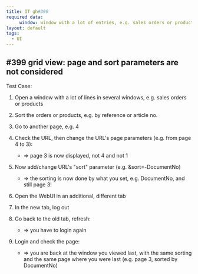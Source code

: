 ```yaml
---
title: IT gh#399
required data:
     window: window with a lot of entries, e.g. sales orders or products  
layout: default
tags:
  - UI
---
```

## #399 grid view: page and sort parameters are not considered

Test Case:

1. Open a window with a lot of lines in several windows, e.g. sales orders or products

1. Sort the orders or products, e.g. by reference or article no.

1. Go to another page, e.g. 4

1. Check the URL, then change the URL's page parameters (e.g. from page 4 to 3):
	* => page 3 is now displayed, not 4 and not 1
	
1. Now add/change URL's "sort" parameter (e.g. &sort=-DocumentNo)
	* => the sorting is now done by what you set, e.g. DocumentNo, and still page 3!
	
1. Open the WebUI in an additional, different tab	

1. In the new tab, log out

1. Go back to the old tab, refresh:
	* => you have to login again
	
1. Login and check the page:
	* => you are back at the window you viewed last, with the same sorting and the same page where you were last (e.g. page 3, sorted by DocumentNo)
